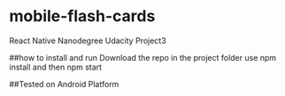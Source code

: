 # mobile-flash-cards
React Native Nanodegree Udacity Project3

##how to install and run
Download the repo
in the project folder use npm install and then npm start

##Tested on Android Platform
